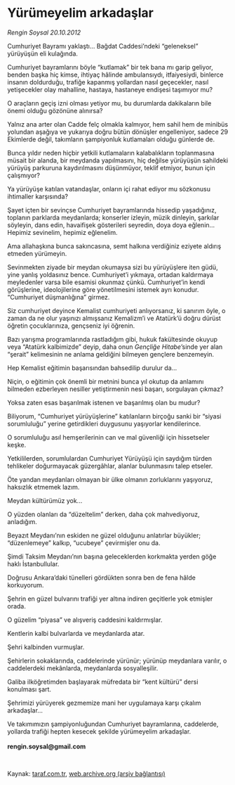 # Yürümeyelim arkadaşlar 

*Rengin Soysal 20.10.2012*

<div class="yazi"><p>Cumhuriyet Bayramı yaklaştı... Bağdat Caddesi’ndeki “geleneksel” yürüyüşün eli kulağında.</p>
<p>Cumhuriyet bayramlarını böyle “kutlamak” bir tek bana mı garip geliyor, benden başka hiç kimse, ihtiyaç hâlinde ambulansıydı, itfaiyesiydi, binlerce insanın doldurduğu, trafiğe kapanmış yollardan nasıl geçecekler, nasıl yetişecekler olay mahalline, hastaya, hastaneye endişesi taşımıyor mu?</p>
<p>O araçların geçiş izni olması yetiyor mu, bu durumlarda dakikaların bile önemi olduğu gözönüne alınırsa?</p>
<p>Yalnız ana arter olan Cadde felç olmakla kalmıyor, hem sahil hem de minibüs yolundan aşağıya ve yukarıya doğru bütün dönüşler engelleniyor, sadece 29 Ekimlerde değil, takımların şampiyonluk kutlamaları olduğu günlerde de. </p>
<p>Bunca yıldır neden hiçbir yetkili kutlamaların kalabalıkların toplanmasına müsait bir alanda, bir meydanda yapılmasını, hiç değilse yürüyüşün sahildeki yürüyüş parkuruna kaydırılmasını düşünmüyor, teklif etmiyor, bunun için çalışmıyor?</p>
<p>Ya yürüyüşe katılan vatandaşlar, onların içi rahat ediyor mu sözkonusu ihtimaller karşısında?</p>
<p>Şayet içten bir sevinçse Cumhuriyet bayramlarında hissedip yaşadığınız, toplanın parklarda meydanlarda; konserler izleyin, müzik dinleyin, şarkılar söyleyin, dans edin, havaifişek gösterileri seyredin, doya doya eğlenin... Hepimiz sevinelim, hepimiz eğlenelim.</p>
<p>Ama allahaşkına bunca sakıncasına, semt halkına verdiğiniz eziyete aldırış etmeden yürümeyin.</p>
<p>Sevinmekten ziyade bir meydan okumaysa sizi bu yürüyüşlere iten güdü, yine yanlış yoldasınız bence. Cumhuriyet’i yıkmaya, ortadan kaldırmaya meyledenler varsa bile esamisi okunmaz çünkü. Cumhuriyet’in kendi görüşlerine, ideolojilerine göre yönetilmesini istemek ayrı konudur. “Cumhuriyet düşmanlığına” girmez. </p>
<p>Siz cumhuriyet deyince Kemalist cumhuriyeti anlıyorsanız, ki sanırım öyle, o zaman da ne olur yaşınızı almışsanız Kemalizm’i ve Atatürk’ü doğru dürüst öğretin çocuklarınıza, gençseniz iyi öğrenin.</p>
<p>Bazı yarışma programlarında rastladığım gibi, hukuk fakültesinde okuyup veya “Atatürk kalbimizde” deyip, daha onun <i>Gençliğe Hitabe</i>’sinde yer alan “şerait” kelimesinin ne anlama geldiğini bilmeyen gençlere benzemeyin.</p>
<p>Hep Kemalist eğitimin başarısından bahsedilip durulur da...</p>
<p>Niçin, o eğitimin çok önemli bir metnini bunca yıl okutup da anlamını bilmeden ezberleyen nesiller yetiştirmenin nesi başarı, sorgulayan çıkmaz?</p>
<p>Yoksa zaten esas başarılmak istenen ve başarılmış olan bu mudur?</p>
<p>Biliyorum, “Cumhuriyet yürüyüşlerine” katılanların birçoğu sanki bir “siyasi sorumluluğu” yerine getirdikleri duygusunu yaşıyorlar kendilerince. </p>
<p>O sorumluluğu asıl hemşerilerinin can ve mal güvenliği için hissetseler keşke. </p>
<p>Yetkililerden, sorumlulardan Cumhuriyet Yürüyüşü için saydığım türden tehlikeler doğurmayacak güzergâhlar, alanlar bulunmasını talep etseler.</p>
<p>Öte yandan meydanları olmayan bir ülke olmanın zorluklarını yaşıyoruz, haksızlık etmemek lazım.</p>
<p>Meydan kültürümüz yok...</p>
<p>O yüzden olanları da “düzeltelim” derken, daha çok mahvediyoruz, anladığım.</p>
<p>Beyazıt Meydanı’nın eskiden ne güzel olduğunu anlatırlar büyükler; “düzenlemeye” kalkıp, “ucubeye” çevirmişler onu da.</p>
<p>Şimdi Taksim Meydanı’nın başına geleceklerden korkmakta yerden göğe haklı İstanbullular.</p>
<p>Doğrusu Ankara’daki tünelleri gördükten sonra ben de fena hâlde korkuyorum.</p>
<p>Şehrin en güzel bulvarını trafiği yer altına indiren geçitlerle yok etmişler orada.</p>
<p>O güzelim “piyasa” ve alışveriş caddesini kaldırmışlar.</p>
<p>Kentlerin kalbi bulvarlarda ve meydanlarda atar.</p>
<p>Şehri kalbinden vurmuşlar.</p>
<p>Şehirlerin sokaklarında, caddelerinde yürünür; yürünüp meydanlara varılır, o caddelerdeki mekânlarda, meydanlarda sosyalleşilir.</p>
<p>Galiba ilköğretimden başlayarak müfredata bir “kent kültürü” dersi konulması şart. </p>
<p>Şehrimizi yürüyerek gezmemize mani her uygulamaya karşı çıkalım arkadaşlar...</p>
<p>Ve takımımızın şampiyonluğundan Cumhuriyet bayramlarına, caddelerde, yollarda trafiği hepten kesecek şekilde yürümeyelim arkadaşlar.<br/><br/><b>rengin.soysal@gmail.com</b></p>
<p> </p>
</div>

Kaynak: [taraf.com.tr](http://www.taraf.com.tr:80/rengin-soysal/makale-yurumeyelim-arkadaslar.htm), [web.archive.org (arşiv bağlantısı)](http://web.archive.org/web/20131224154715/http://www.taraf.com.tr:80/rengin-soysal/makale-yurumeyelim-arkadaslar.htm)
